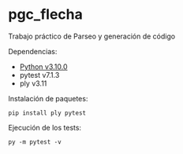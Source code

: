 # pgc_flecha
Trabajo práctico de Parseo y generación de código

Dependencias:
- [Python v3.10.0](https://www.python.org/downloads)
- pytest v7.1.3
- ply v3.11

Instalación de paquetes:

```console
pip install ply pytest
```

Ejecución de los tests:

```console
py -m pytest -v
```
